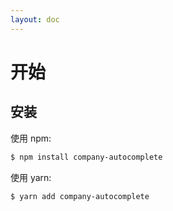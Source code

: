 ```yaml
---
layout: doc
---
```


# 开始

## 安装

使用 npm:

```bash
$ npm install company-autocomplete
```

使用 yarn:

```bash
$ yarn add company-autocomplete
```
